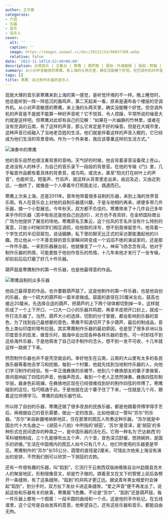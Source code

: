 ```yaml
---
author: 王华震
categories:
- 介绍
- 乐器
- 音乐
- 音乐人
cover:
  alt: ''
  caption: ''
  image: https://images.soomal.cc/doc/20131114/00037380.webp
  relative: false
date: '2013-11-14T14:53:49+08:00'
description: 云南音乐 | 王集云 | 寒鹰 | 葫芦鼓 | 源自：外滩画报 | 版权：转载 |  平均/总评分：09.89/10
summary: 从小对声音敏感的寒鹰，来上海的头两天里，确实没能睡个好觉。但空调外机的声音是不是就不能算一种好声音呢？它不悦耳、令人烦躁，平常所说的噪音大约就是这样吧。但寒鹰对此却有自己的见解……
tags: []
title: 寒鹰：自己制作乐器的音乐人
---
```


现居大理的音乐家寒鹰来到上海的第一感觉，是听觉环境的不一样。晚上睡觉时，他总能听到一阵一阵低沉的轰鸣声，第二天起来一看，原来是遍布各个楼层的空调外机。从小对声音敏感的寒鹰，来上海的头两天里，确实没能睡个好觉。但空调外机的声音是不是就不能算一种好声音呢？它不悦耳、令人烦躁，平常所说的噪音大约就是这样吧。但寒鹰对此却有自己的见解：“如果在一片幽静的竹林里，或者在没有空调的云南，有了这样的声音，那么它肯定是不好的噪音。但是在大城市里，这种声音已经融入了当地老百姓的生活，他们就是伴着这样的声音入眠的，它已经成为他们生活的背景音响。作为一个外来者，我应该尊重这样的生活方式。”

![演奏中的寒鹰](https://images.soomal.cc/doc/20131114/00037380.webp)





他的音乐自然也很注重背景的音响。天气好的时候，他会背着录音设备爬上苍山，走进没有人的林子，为自己的音乐录下一段段的背景音。在他的专辑《门》里，几乎每首作品都有着具体的背景音，或鸟鸣，或流水，甚至“阳光打在树叶上的声音”，也能听见。短笛声、竹埙声，就这样从背景里走出来，由远及近，又由近到远，一曲终了，就像是一个人牵着牛打照面走过，偶遇而已。

寒鹰上次来上海，还是2011年。那年他带着很多自制的乐器，来到上海的世界音乐周。有人在音乐会上对他的自制乐器感兴趣，于是与他相约再来，顺便多带几件乐器，搞一个小型展览。今年秋天，双方都不负佳约，寒鹰带来了十几件自己多年来手作的乐器（其中有些还是他自己创造的），对方也不吝资财，在金桥国际商业广场为他提供了展览的场地。寒鹰原名王集云，这个拉风的艺名并没有什么特别的寓意，只是小时候同学们相互调侃，给他取的诨号，想不到竟保留至今。他背着一个学生式的半旧双肩包，说话腼腆，私下里的聊天比正式的采访更能激起他的兴趣。而让他从一个不善言辞的音乐家瞬间转变成一个滔滔不绝的演说家的，还是那一件件乐器。一来到乐器展台前，他就像变了一个人，神采飞扬念念有词。他对于制作乐器的热情，可能更胜于他创作音乐的热情，十几年来他才发行了一张专辑，却前前后后打磨了好几十件乐器。

葫芦鼓是寒鹰制作的第一件乐器，也是他最得意的作品。

![寒鹰自制的众多乐器](https://images.soomal.cc/doc/20131114/00037381_01.webp)





他自己最得意的作品，也许要数葫芦鼓了。这是他制作的第一件乐器，也是他自创的乐器，由一个硕大的葫芦和一面羊皮做成。鼓面的直径在20厘米左右，鼓高也接近20厘米。先选择合适的葫芦，把葫芦的上下两个球体都切割掉一半，这样就形成了一个上下开口、一口大一口小的乐器共鸣腔，再拿羊皮把开口封上，就成一件打击乐器了。当然，葫芦大小的选择、切割的分寸掌握，都会影响到乐器的音色，为了找到自己最想要的音色，寒鹰不知道切开了多少葫芦，最后的制成品，音色上类似印度的塔布拉鼓。其实寒鹰制作乐器的最初原因，也是受了很多非洲以及印度音乐的启发，做音乐时，脑海中会出现各种各样乐器的音色，可一时却找不到这些海外乐器，于是他萌发了自己动手制作的念头，想不到一发不可收，十几年就这样一路做了下来。

然而制作乐器也并不是凭空就会的。幸好他生在云南，云南的大山里有太多的各民族乐器等着他去学习和挖掘，每到一个村寨，他就先找到当地制作乐器的人，向他们学习制作的经验。有一年正值彝族的杀猪节，他到几个彝族朋友的寨子里做客，席间竟响起了四弦的声音，他循声而去，看到一个老人正悠然弹奏。彝族四弦形制华丽，器身色彩斑斓，在彝族地区现在已经很难找到好的制作四弦的师傅了。寒鹰碰到的这位，恰巧精通于此。于是他就在这个寨子住了下来，一住就是几个月，跟着这位师傅学习。
寒鹰的自制乐器竹埙。

所以除了自创的乐器，寒鹰还做了很多改良的民族乐器，都是他跟着师傅学得手艺后，再根据自己的音乐需要，做出一定的改良。比如他做过一管叫“苏尔”的乐器。“苏尔”来自新疆喀纳斯地区，住在那里的图瓦人吹奏这种乐器。“苏尔就是中国古代十大名曲之一《胡笳十八拍》中所指的‘胡笳’。‘苏尔’是音译，是‘胡笳’的多种形式在民间遗存的种类之一，是中国乐器的活化石。它用一种名为‘芒达勒西’的苇科植物制成，三个孔能够吹出五个声、六个音，音色深沉舒缓、悠扬婉转，是国乐的骄傲。”生活在中国境内的图瓦人如今只有几千人，他们所使用的乐器更是罕见。寒鹰制作的“苏尔”长55公分，圆管的直径是2厘米，可惜此次他来上海没有演出的安排，不然我们倒可以欣赏一下胡笳的古韵。

还有一件很有趣的乐器，叫“蹈到”，它流行于云南西双版纳傣族自治州勐腊县克木人的聚居地区，形制很像音叉，却是竹子做的。顺着音叉在叉下的管壁上前后各劈开一条缝隙，有了这条缝隙，“蹈到”的共鸣才更辽远。据说青年男女相爱时会弹起“蹈到”，到分手时，双方扯下发丝卡进这条缝隙，“爱之声音”便不再发出了。说起这些和乐器有关的故事，寒鹰眉飞色舞。不论是“苏尔”、“蹈到”还是葫芦鼓，每一件乐器上都有一个图案：一段半圆的曲线和一个点。这是他的手作标记。在五线谱里，这个记号是自由发挥的意思，他希望自己，还有这些乐器和音乐，都能自由无拘。